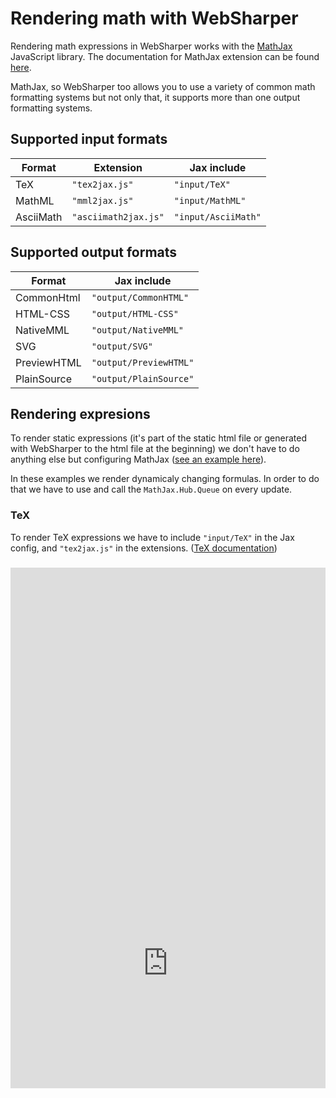 # Rendering math with WebSharper

Rendering math expressions in WebSharper works with the [MathJax](https://www.mathjax.org/) JavaScript library. The documentation for MathJax extension can be found [here](./#docs/extensions/mathjax).

MathJax, so WebSharper too allows you to use a variety of common math formatting systems but not only that, it supports more than one output formatting systems.

## Supported input formats

| Format    | Extension           | Jax include         |
|-----------|---------------------|---------------------|
| TeX       | `"tex2jax.js"`      | `"input/TeX"`       |
| MathML    | `"mml2jax.js"`      | `"input/MathML"`    |
| AsciiMath | `"asciimath2jax.js"`| `"input/AsciiMath"` |


## Supported output formats

| Format      | Jax include            |
|-------------|------------------------| 
| CommonHtml  | `"output/CommonHTML"`  |
| HTML-CSS    | `"output/HTML-CSS"`    |
| NativeMML   | `"output/NativeMML"`   |
| SVG         | `"output/SVG"`         |
| PreviewHTML | `"output/PreviewHTML"` |
| PlainSource | `"output/PlainSource"` |

## Rendering expresions

To render static expressions (it's part of the static html file or generated with WebSharper to the html file at the beginning) we don't have to do anything else but configuring MathJax ([see an example here](./#docs/extensions/mathjax)).

In these examples we render dynamicaly changing formulas. In order to do that we have to use and call the `MathJax.Hub.Queue` on every update.

### TeX

To render TeX expressions we have to include `"input/TeX"` in the Jax config, and `"tex2jax.js"` in the extensions.
([TeX documentation](https://en.wikibooks.org/wiki/TeX/def))

<div style="width:100%;min-height:300px;position:relative"><iframe style="position:absolute;border:none;width:100%;height:100%" src="http://test2.try.websharper.com/embed/setr/0000DN"></iframe><div>

### MathML

To render MathML expressions we have to include `"input/MathML"` in the Jax config, and `"mml2jax.js"` in the extensions.
([MathML documentation](https://www.w3.org/TR/MathML/))

<div style="width:100%;min-height:450px;position:relative"><iframe style="position:absolute;border:none;width:100%;height:100%" src="http://test2.try.websharper.com/embed/setr/0000Dy"></iframe><div>

### Ascii Math

To render AsciiMath expressions we have to include `"input/AsciiMath"` in the Jax config, and `"asciimath2jax.js"` in the extensions.
([AsciiMath documentation](http://asciimath.org/))

<div style="width:100%;min-height:300px;position:relative"><iframe style="position:absolute;border:none;width:100%;height:100%" src="http://test2.try.websharper.com/embed/setr/0000E1"></iframe><div>

## An example for expressions

There are many functions in [MathJS](./#docs/extensions/mathjs) that calculates an expression, solves a problem. In this example we'll use the `Math.Derivative` function to get a `Node` with the result in it. A `Node` then can be converted to a `String`, but with the [MathJax extension](./#docs/extensions/mathjax) we can render the result if the formula is in `TeX` format. To do that we have to set up `MathJax` to parse and render `TeX` formulas then by using the `Node`'s `ToTex()` function we convert the result into a `String` with the formula in `TeX` formatting.

(Most of the functions don't result a `Node`, but they can be converted to `Node` by `Math.Parse()` or by other means. ([MathJax documentation](https://www.mathjax.org))

<div style="width:100%;min-height:400px;position:relative"><iframe style="position:absolute;border:none;width:100%;height:100%" src="http://test2.try.websharper.com/embed/setr/0000Cy"></iframe><div>
